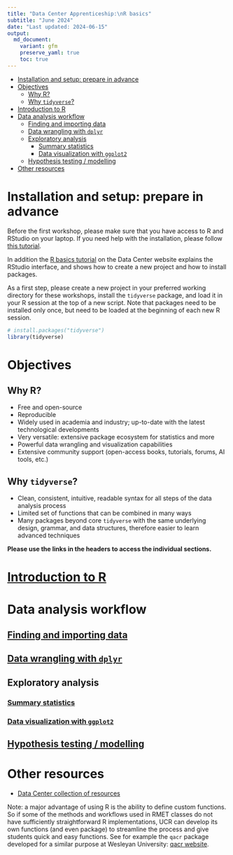 ```yaml
---
title: "Data Center Apprenticeship:\nR basics"
subtitle: "June 2024" 
date: "Last updated: 2024-06-15"
output:
  md_document:
    variant: gfm
    preserve_yaml: true
    toc: true
---
```


- [Installation and setup: prepare in
  advance](#installation-and-setup-prepare-in-advance)
- [Objectives](#objectives)
  - [Why R?](#why-r)
  - [Why `tidyverse`?](#why-tidyverse)
- [Introduction to R](#introduction-to-r)
- [Data analysis workflow](#data-analysis-workflow)
  - [Finding and importing data](#finding-and-importing-data)
  - [Data wrangling with `dplyr`](#data-wrangling-with-dplyr)
  - [Exploratory analysis](#exploratory-analysis)
    - [Summary statistics](#summary-statistics)
    - [Data visualization with
      `ggplot2`](#data-visualization-with-ggplot2)
  - [Hypothesis testing / modelling](#hypothesis-testing-modelling)
- [Other resources](#other-resources)

# Installation and setup: prepare in advance

Before the first workshop, please make sure that you have access to R
and RStudio on your laptop. If you need help with the installation,
please follow [this tutorial](../../tutorial/r_install).

In addition the [R basics tutorial](../../tutorial/r_basics) on the Data
Center website explains the RStudio interface, and shows how to create a
new project and how to install packages.

As a first step, please create a new project in your preferred working
directory for these workshops, install the `tidyverse` package, and load
it in your R session at the top of a new script. Note that packages need
to be installed only once, but need to be loaded at the beginning of
each new R session.

``` r
# install.packages("tidyverse")
library(tidyverse)
```

# Objectives

## Why R?

- Free and open-source
- Reproducible
- Widely used in academia and industry; up-to-date with the latest
  technological developments
- Very versatile: extensive package ecosystem for statistics and more
- Powerful data wrangling and visualization capabilities
- Extensive community support (open-access books, tutorials, forums, AI
  tools, etc.)

## Why `tidyverse`?

- Clean, consistent, intuitive, readable syntax for all steps of the
  data analysis process
- Limited set of functions that can be combined in many ways
- Many packages beyond core `tidyverse` with the same underlying design,
  grammar, and data structures, therefore easier to learn advanced
  techniques

**Please use the links in the headers to access the individual
sections.**

# [Introduction to R](intro)

# Data analysis workflow

## [Finding and importing data](import)

## [Data wrangling with `dplyr`](clean)

## Exploratory analysis

### [Summary statistics](summary)

### [Data visualization with `ggplot2`](ggplot)

## [Hypothesis testing / modelling](stats)

# Other resources

- [Data Center collection of resources](../../tutorial/links/)

Note: a major advantage of using R is the ability to define custom
functions. So if some of the methods and workflows used in RMET classes
do not have sufficiently straightforward R implementations, UCR can
develop its own functions (and even package) to streamline the process
and give students quick and easy functions. See for example the `qacr`
package developed for a similar purpose at Wesleyan University: [qacr
website](https://rkabacoff.github.io/qacr/articles/qacr.html).
